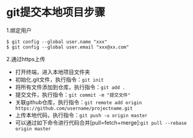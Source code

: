 # git提交本地项目步骤
1.绑定用户
```
$ git config --global user.name "xxx"
$ git config --global user.email "xxx@xx.com"
```
2.通过https上传
- 打开终端，进入本地项目文件夹
- 初始化.git文件，执行指令：`git init`
- 将所有文件添加到仓库，执行指令：`git add .`
- 提交文件，执行指令：`git commit -m "提交文件"`
- 关联github仓库，执行指令：`git remote add origin https://github.com/username/projectname.git`
- 上传本地代码，执行指令：`git push -u origin master`
- 可以通过如下命令进行代码合并[pull=fetch+merge]:`git pull --rebase origin master`
